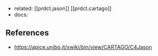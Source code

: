 
- related: [[prdct.jason]] [[prdct.cartago]]
- docs: 

## References

- https://apice.unibo.it/xwiki/bin/view/CARTAGO/C4Jason
